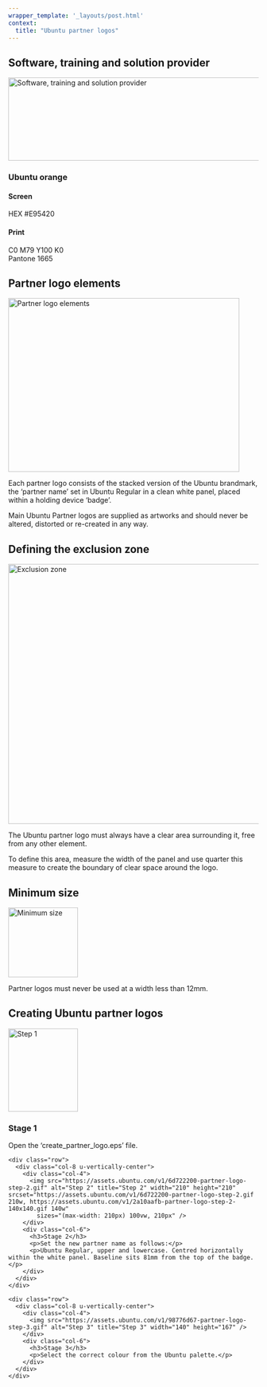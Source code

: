 ```yaml
---
wrapper_template: '_layouts/post.html'
context:
  title: "Ubuntu partner logos"
---
```


<div class="p-strip is-bordered">
  <div class="row">
    <div class="col-8">
      <h2>Software, training and solution provider</h2>
      <p><img src="https://assets.ubuntu.com/v1/1a696fd3-partner-logos-2.gif" alt="Software, training and solution provider" title="Software, training and solution provider" width="540" height="167" srcset="https://assets.ubuntu.com/v1/1a696fd3-partner-logos-2.gif 540w, https://assets.ubuntu.com/v1/aaf61f76-partner-logos-2-300x92.gif 300w"
          sizes="(max-width: 540px) 100vw, 540px" /></p>
      <h3>Ubuntu orange</h3>
      <h4>Screen</h4>
      <p>HEX #E95420</p>
      <h4>Print</h4>
      <p>C0 M79 Y100 K0<br /> Pantone 1665</p>
    </div>
  </div>
</div>

<div class="p-strip">
  <div class="row">
    <div class="col-8">
      <h2>Partner logo elements</h2>
      <p><img src="https://assets.ubuntu.com/v1/e543e871-partner-logo-elements1.gif" alt="Partner logo elements" title="Partner logo elements" width="465" height="349" class="alignnone size-full5" srcset="https://assets.ubuntu.com/v1/e543e871-partner-logo-elements1.gif 465w, https://assets.ubuntu.com/v1/fd9bc0e0-partner-logo-elements1-300x225.gif 300w"
          sizes="(max-width: 465px) 100vw, 465px" /></p>
      <p>Each partner logo consists of the stacked version of the Ubuntu brandmark, the &#8216;partner name&#8217; set in Ubuntu Regular in a clean white panel, placed within a holding device &#8216;badge&#8217;.</p>
      <p>Main Ubuntu Partner logos are supplied as artworks and should never be altered, distorted or re-created in any way.</p>
    </div>
  </div>
</div>

<div class="p-strip--light">
  <div class="row">
    <div class="col-8">
      <h2>Defining the exclusion zone</h2>
      <img src="https://assets.ubuntu.com/v1/63b7642e-partner-logos-exclusion-zone.gif" alt="Exclusion zone" title="Exclusion zone" width="540" height="522" class="alignnone size-full7" srcset="https://assets.ubuntu.com/v1/63b7642e-partner-logos-exclusion-zone.gif 540w, https://assets.ubuntu.com/v1/a122af90-partner-logos-exclusion-zone-300x290.gif 300w"
        sizes="(max-width: 540px) 100vw, 540px" />
      <p>The Ubuntu partner logo must always have a clear area surrounding it, free from any other element.</p>
      <p>To define this area, measure the width of the panel and use quarter this measure to create the boundary of clear space around the logo.</p>
    </div>
  </div>
</div>

<div class="p-strip is-bordered">
  <div class="row">
    <div class="col-8">
      <h2>Minimum size</h2>
      <img src="https://assets.ubuntu.com/v1/beb12612-partner-logos-minimum.gif" alt="Minimum size" title="Minimum size" width="140" height="140" class="alignleft size-full8" />
      <p>Partner logos must never be used at a width less than 12mm.</p>
    </div>
  </div>
</div>

<div class="p-strip">
  <div class="row">
    <div class="col-8">
      <h2>Creating Ubuntu partner logos</h2>
    </div>
  </div>

  <div class="row">
    <div class="col-8 u-vertically-center">
      <div class="col-4">
        <img src="https://assets.ubuntu.com/v1/d1e937e9-partner-logo-step-1.gif" alt="Step 1" title="Step 1" width="140" height="167" />
      </div>
      <div class="col-6">
        <h3>Stage 1</h3>
        <p>Open the &#8216;create_partner_logo.eps&#8217; file.</p>
      </div>
    </div>

    <div class="row">
      <div class="col-8 u-vertically-center">
        <div class="col-4">
          <img src="https://assets.ubuntu.com/v1/6d722200-partner-logo-step-2.gif" alt="Step 2" title="Step 2" width="210" height="210" srcset="https://assets.ubuntu.com/v1/6d722200-partner-logo-step-2.gif 210w, https://assets.ubuntu.com/v1/2a10aafb-partner-logo-step-2-140x140.gif 140w"
            sizes="(max-width: 210px) 100vw, 210px" />
        </div>
        <div class="col-6">
          <h3>Stage 2</h3>
          <p>Set the new partner name as follows:</p>
          <p>Ubuntu Regular, upper and lowercase. Centred horizontally within the white panel. Baseline sits 81mm from the top of the badge.</p>
        </div>
      </div>
    </div>

    <div class="row">
      <div class="col-8 u-vertically-center">
        <div class="col-4">
          <img src="https://assets.ubuntu.com/v1/98776d67-partner-logo-step-3.gif" alt="Step 3" title="Step 3" width="140" height="167" />
        </div>
        <div class="col-6">
          <h3>Stage 3</h3>
          <p>Select the correct colour from the Ubuntu palette.</p>
        </div>
      </div>
    </div>
  </div>
</div>

